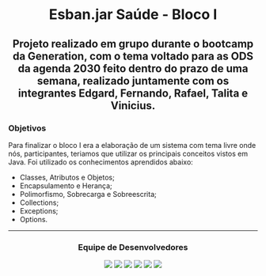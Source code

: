 <h1 align="center">Esban.jar Saúde - Bloco I</h1>

<h2 align="center"> Projeto realizado em grupo durante o bootcamp da Generation, com o tema voltado para as ODS da agenda 2030 feito dentro do prazo de uma semana, realizado juntamente com os integrantes Edgard, Fernando, Rafael, Talita e Vinicius.</h2> 

### Objetivos
Para finalizar o bloco I era a elaboração de um sistema com tema livre onde nós, participantes, teriamos que utilizar os principais conceitos vistos em Java.
Foi utilizado os conhecimentos aprendidos abaixo:
* Classes, Atributos e Objetos;
* Encapsulamento e Herança;
* Polimorfismo, Sobrecarga e Sobreescrita;
* Collections;
* Exceptions; 
* Options.

----

<div align="center">
<h3>Equipe de Desenvolvedores</h3>
<a href="https://github.com/Edgard-Maximo" target="_blank"><img src="https://img.shields.io/static/v1?label=Dev.&message=Edgard Maximo&color=228b22&style=flat&logo=<LOGO>"></a>
<a href="https://github.com/fernandocaruso" target="_blank"><img src="https://img.shields.io/static/v1?label=Dev.&message=Fernando Caruso&color=228b22&style=flat&logo=<LOGO>"></a>  
<a href="https://github.com/marianac-campos" target="_blank"><img src="https://img.shields.io/static/v1?label=Dev.&message=Mariana Campos&color=228b22&style=flat&logo=<LOGO>"></a>
<a href="https://github.com/Rafael702" target="_blank"><img src="https://img.shields.io/static/v1?label=Dev.&message=Rafael Almeida&color=228b22&style=flat&logo=<LOGO>"></a>
<a href="https://github.com/t4lu" target="_blank"><img src="https://img.shields.io/static/v1?label=Dev.&message=Talita Santos&color=228b22&style=flat&logo=<LOGO>"></a>
<a href="https://github.com/viniciussti" target="_blank"><img src="https://img.shields.io/static/v1?label=Dev.&message=Vinicius Teixeira&color=228b22&style=flat&logo=<LOGO>"></a>
</div>
